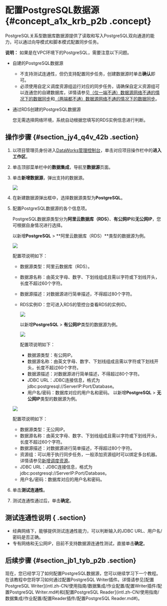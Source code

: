 # 配置PostgreSQL数据源 {#concept_a1x_krb_p2b .concept}

PostgreSQL关系型数据库数据源提供了读取和写入PostgreSQL双向通道的能力，可以通过向导模式和脚本模式配置同步任务。

**说明：** 如果是在VPC环境下的PostgreSQL，需要注意以下问题。

-   自建的PostgreSQL数据源
    -   不支持测试连通性，但仍支持配置同步任务，创建数据源时单击**确认**即可。
    -   必须使用自定义调度资源组运行对应的同步任务，请确保自定义资源组可以连通您的自建数据库，详情请参见[（仅一端不通）数据源网络不通的情况下的数据同步](intl.zh-CN/使用指南/数据集成/最佳实践/（仅一端不通）数据源网络不通的情况下的数据同步.md#)和[（两端都不通）数据源网络不通的情况下的数据同步](intl.zh-CN/使用指南/数据集成/最佳实践/（两端都不通）数据源网络不通的情况下的数据同步.md#)。
-   通过RDS创建的PostgreSQL数据源

    您无需选择网络环境，系统自动根据您填写的RDS实例信息进行判断。


## 操作步骤 {#section_jy4_q4v_42b .section}

1.  以项目管理员身份进入[DataWorks管理控制台](https://workbench.data.aliyun.com/console)，单击对应项目操作栏中的**进入工作区**。
2.  单击顶部菜单栏中的**数据集成**，导航至**数据源**页面。
3.  单击**新增数据源**，弹出支持的数据源。

    ![](http://static-aliyun-doc.oss-cn-hangzhou.aliyuncs.com/assets/img/16211/15368046127572_zh-CN.png)

4.  在新建数据源弹出框中，选择数据源类型为**PostgreSQL**。
5.  配置PostgreSQL数据源的各个信息项。

    PostgreSQL数据源类型分为**阿里云数据库（RDS）**、**有公网IP**和**无公网IP**，您可根据自身情况进行选择。

    以新增**PostgreSQL** \> **阿里云数据库（RDS）**类型的数据源为例。

    ![](http://static-aliyun-doc.oss-cn-hangzhou.aliyuncs.com/assets/img/16211/15368046137581_zh-CN.png)

    配置项说明如下：

    -   数据源类型：阿里云数据库（RDS）。
    -   数据源名称：由英文字母、数字、下划线组成且需以字符或下划线开头，长度不超过60个字符。
    -   数据源描述：对数据源进行简单描述，不得超过80个字符。
    -   RDS实例ID：您可进入RDS的管控台查看RDS的实例ID。

        ![](http://static-aliyun-doc.oss-cn-hangzhou.aliyuncs.com/assets/img/16211/15368046137582_zh-CN.png)

        以新增**PostgreSQL** \> **有公网IP**类型的数据源为例。

        ![](http://static-aliyun-doc.oss-cn-hangzhou.aliyuncs.com/assets/img/16211/15368046137584_zh-CN.png)

        配置项说明如下：

        -   数据源类型：有公网IP。
        -   数据源名称：由英文字母、数字、下划线组成且需以字符或下划线开头，长度不超过60个字符。
        -   数据源描述：对数据源进行简单描述，不得超过80个字符。
        -   JDBC URL：JDBC连接信息，格式为jdbc:postgresql://ServerIP:Port/Database。
        -   用户名/密码：数据库对应的用户名和密码。
    以新增**PostgreSQL** \> **无公网IP**类型的数据源为例。

    ![](http://static-aliyun-doc.oss-cn-hangzhou.aliyuncs.com/assets/img/16211/15368046137585_zh-CN.png)

    配置项说明如下：

    -   数据源类型：无公网IP。
    -   数据源名称：由英文字母、数字、下划线组成且需以字符或下划线开头，长度不超过60个字符。
    -   数据源描述：对数据源进行简单描述，不得超过80个字符。
    -   资源组：可以用于执行同步任务，一般添加资源组时可以绑定多台机器。详情请参见[新增调度资源](intl.zh-CN/使用指南/数据集成/常见配置/新增调度资源.md#)。
    -   JDBC URL：JDBC连接信息，格式为jdbc:postgresql://ServerIP:Port/Database。
    -   用户名/密码：数据库对应的用户名和密码。
6.  单击**测试连通性**。
7.  测试连通性通过后，单击**确定**。

## 测试连通性说明 { .section}

-   经典网络下，能够提供测试连通性能力，可以判断输入的JDBC URL、用户名/密码是否正确。
-   专有网络和无公网IP，目前不支持数据源连通性测试，直接单击**确定**。

## 后续步骤 {#section_jb1_tyb_p2b .section}

现在，您已经学习了如何配置PostgreSQL数据源，您可以继续学习下一个教程。在该教程中您将学习如何通过配置PostgreSQL Writer插件。详情请参见[配置PostgreSQL Writer](intl.zh-CN/使用指南/数据集成/作业配置/配置Writer插件/配置PostgreSQL Writer.md#)和[配置PostgreSQL Reader](intl.zh-CN/使用指南/数据集成/作业配置/配置Reader插件/配置PostgreSQL  Reader.md#)。

